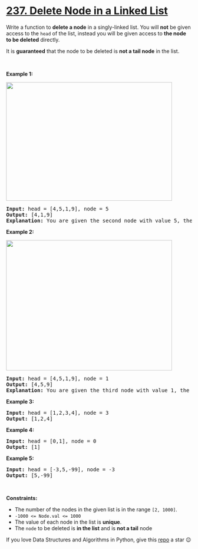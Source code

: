 # [237. Delete Node in a Linked List][title]

<p>Write a function to <strong>delete a node</strong> in a singly-linked list. You will <strong>not</strong> be given access to the <code>head</code> of the list, instead you will be given access to <strong>the node to be deleted</strong> directly.</p>
<p>It is <strong>guaranteed</strong> that the node to be deleted is <strong>not a tail node</strong> in the list.</p>
<p> </p>
<p><strong>Example 1:</strong></p>
<img alt="" src="https://assets.leetcode.com/uploads/2020/09/01/node1.jpg" style="width: 450px; height: 322px;"/>
<pre><strong>Input:</strong> head = [4,5,1,9], node = 5
<strong>Output:</strong> [4,1,9]
<strong>Explanation: </strong>You are given the second node with value 5, the linked list should become 4 -&gt; 1 -&gt; 9 after calling your function.
</pre>
<p><strong>Example 2:</strong></p>
<img alt="" src="https://assets.leetcode.com/uploads/2020/09/01/node2.jpg" style="width: 450px; height: 354px;"/>
<pre><strong>Input:</strong> head = [4,5,1,9], node = 1
<strong>Output:</strong> [4,5,9]
<strong>Explanation: </strong>You are given the third node with value 1, the linked list should become 4 -&gt; 5 -&gt; 9 after calling your function.
</pre>
<p><strong>Example 3:</strong></p>
<pre><strong>Input:</strong> head = [1,2,3,4], node = 3
<strong>Output:</strong> [1,2,4]
</pre>
<p><strong>Example 4:</strong></p>
<pre><strong>Input:</strong> head = [0,1], node = 0
<strong>Output:</strong> [1]
</pre>
<p><strong>Example 5:</strong></p>
<pre><strong>Input:</strong> head = [-3,5,-99], node = -3
<strong>Output:</strong> [5,-99]
</pre>
<p> </p>
<p><strong>Constraints:</strong></p>
<ul>
<li>The number of the nodes in the given list is in the range <code>[2, 1000]</code>.</li>
<li><code>-1000 &lt;= Node.val &lt;= 1000</code></li>
<li>The value of each node in the list is <strong>unique</strong>.</li>
<li>The <code>node</code> to be deleted is <strong>in the list</strong> and is <strong>not a tail</strong> node</li>
</ul>


If you love Data Structures and Algorithms in Python, give this [repo][me] a star :wink:

[title]: https://leetcode.com/problems/delete-node-in-a-linked-list
[me]: https://github.com/bumblebee211196/awesome-python-leetcode